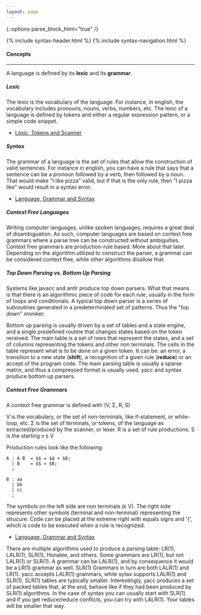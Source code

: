 ```yaml
---
layout: page
---
```


{::options parse_block_html="true" /}
<div class="syntax">
{% include syntax-header.html %}
{% include syntax-navigation.html %}

<div class="syntax-matter">

#### Concepts
---

A language is defined by its **lexic** and its **grammar**. 

##### Lexic
The lexic is the vocabulary of the language. For instance, in english, the vocabulary includes pronouns, nouns, verbs, numbers, etc. The lexic of a language is defined by tokens and either a regular expression pattern, or a simple code snippet. 

* <a href="{{ site.baseurl }}/syntax/concepts-lexic">Lexic, Tokens and Scanner</a>

##### Syntax
The grammar of a language is the set of rules that allow the construction of valid sentences. For instance in english, you can have a rule that says that a sentence can be a pronoun followed by a verb, then followed by a noun. That would make "I like pizza" valid, but if that is the only rule, then "I pizza like" would result in a syntax error.

* <a href="{{ site.baseurl }}/syntax/concepts-syntax">Language, Grammar and Syntax</a>

##### Context Free Languages

Writing computer languages, unlike spoken languages, requires a great deal of disambiguation. As such, computer languages are based on context free grammars where a parse tree can be constructed without ambiguities. Context free grammars are production-rule based. More about that later. Depending on the algorithm utilized to construct the parser, a grammar can be considered context free, while other algorithms disallow that.

##### Top Down Parsing vs. Bottom Up Parsing

Systems like javacc and antlr produce top down parsers. What that means is that there is an algorithmic piece of code for each rule, usually in the form of loops and conditionals. A typical top down parser is a series of subroutines generated in a predeterminated set of patterns. Thus the "top down" moniker.

Bottom up parsing is usually driven by a set of tables and a state engine, and a single predefined routine that changes states based on the token received. The main table is a set of rows that represent the states, and a set of columns representing the tokens and other non terminals. The cells in the table represent what is to be done on a given token. It can be: an error, a transition to a new state (**shift**), a recognition of a given rule (**reduce**) or an accept of the program code. The main parsing table is usually a sparse matrix, and thus a compressed format is usually used. yacc and syntax produce bottom up parsers.

##### Context Free Grammars

A context free grammar is defined with (V, &Sigma;, R, S)

V is the vocabulary, or the set of non-terminals, like if-statement, or while-loop, etc. 
&Sigma; is the set of terminals, or tokens, of the language as extracted/produced by the scanner, or lexer.
R is a set of rule productions.
S is the starting v &epsilon; V

Production rules look like the following:

```
A : A B  = $$ = $A + $B;
  | B    = $$ = $B;
  ;

B : aa
  | bb
  | cc
  ;
```

The symbols on the left side are non terminals (&epsilon; V). The right side represents other symbols (terminal and non-terminal) representing the strucure. Code can be placed at the extreme right with equals signs and '{', which is code to be executed when a rule is recognized.

* <a href="{{ site.baseurl }}/syntax/concepts-syntax">Language, Grammar and Syntax</a>

There are multiple algorithms used to produce a parsing table: LR(1), LALR(1), SLR(1), Honalee, and others. Some grammars are LR(1), but not LALR(1) or SLR(1). A grammar can be LALR(1), and by consequence it would be a LR(1) grammar as well. SLR(1) Grammars in turn are both LALR(1) and LR(1). yacc accepts LALR(1) grammars, while sytax supports LALR(1) and SLR(1). SLR(1) tables are typically smaller. Interestingly, yacc produces a set of packed tables that, at the end, behave like if they had been produced by SLR(1) algorithms. In the case of syntax you can usually start with SLR(1) and if you get reduce/reduce conflicts, you can try with LALR(1). Your tables will be smaller that way.

</div>
</div>